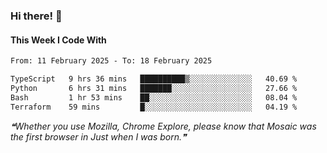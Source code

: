 ### Hi there! 👋

#### This Week I Code With
<!--START_SECTION:waka-->

```txt
From: 11 February 2025 - To: 18 February 2025

TypeScript   9 hrs 36 mins   ██████████▒░░░░░░░░░░░░░░   40.69 %
Python       6 hrs 31 mins   ███████░░░░░░░░░░░░░░░░░░   27.66 %
Bash         1 hr 53 mins    ██░░░░░░░░░░░░░░░░░░░░░░░   08.04 %
Terraform    59 mins         █░░░░░░░░░░░░░░░░░░░░░░░░   04.19 %
```

<!--END_SECTION:waka-->

<!--STARTS_HERE_QUOTE_README-->
<i>❝Whether you use Mozilla, Chrome Explore, please know that Mosaic was the first browser in  Just when I was born.❞</i>
<!--ENDS_HERE_QUOTE_README-->
